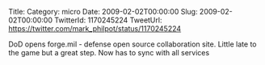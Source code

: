 Title: 
Category: micro
Date: 2009-02-02T00:00:00
Slug: 2009-02-02T00:00:00
TwitterId: 1170245224
TweetUrl: https://twitter.com/mark_philpot/status/1170245224

DoD opens forge.mil - defense open source collaboration site. Little late to the game but a great step. Now has to sync with all services